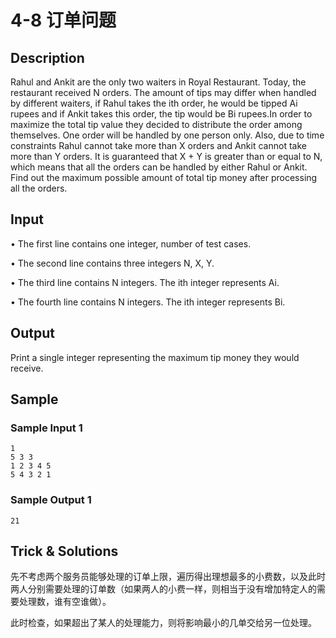 # 4-8 订单问题

## Description

Rahul and Ankit are the only two waiters in Royal Restaurant. Today, the restaurant received N orders. The amount of tips may differ when handled by different waiters, if Rahul takes the ith order, he would be tipped Ai rupees and if Ankit takes this order, the tip would be Bi rupees.In order to maximize the total tip value they decided to distribute the order among themselves. One order will be handled by one person only. Also, due to time constraints Rahul cannot take more than X orders and Ankit cannot take more than Y orders. It is guaranteed that X + Y is greater than or equal to N, which means that all the orders can be handled by either Rahul or Ankit. Find out the maximum possible amount of total tip money after processing all the orders.

## Input

• The first line contains one integer, number of test cases.

• The second line contains three integers N, X, Y.

• The third line contains N integers. The ith integer represents Ai.

• The fourth line contains N integers. The ith integer represents Bi.

## Output

Print a single integer representing the maximum tip money they would receive.

## Sample

### Sample Input 1

~~~
1
5 3 3
1 2 3 4 5
5 4 3 2 1
~~~

### Sample Output 1

~~~
21
~~~

## Trick & Solutions

先不考虑两个服务员能够处理的订单上限，遍历得出理想最多的小费数，以及此时两人分别需要处理的订单数（如果两人的小费一样，则相当于没有增加特定人的需要处理数，谁有空谁做）。

此时检查，如果超出了某人的处理能力，则将影响最小的几单交给另一位处理。

